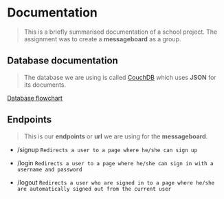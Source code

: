 Documentation
=============

> This is a briefly summarised documentation of a school project. The assignment was to create a **messageboard** as a group.

Database documentation
------------------------------

> The database we are using is called [CouchDB](http://couchdb.apache.org/) which uses **JSON** for its documents.

[Database flowchart](http://asciiflow.com/#0B3HNHa_Jt1HnTzQzbnFPVDdHZ3M)

Endpoints
------------

> This is our **endpoints** or **url** we are using for the **messageboard**.

 - /signup `Redirects a user to a page where he/she can sign up`

 - /login `Redirects a user to a page where he/she can sign in with a username and password`

 - /logout `Redirects a user who are signed in to a page where he/she are automatically signed out from the current user`
